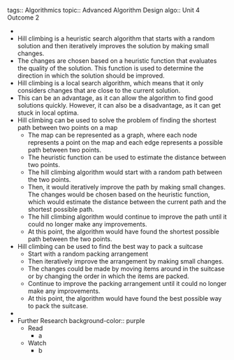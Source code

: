 tags:: Algorithmics
topic:: Advanced Algorithm Design
algo:: Unit 4 Outcome 2

-
- Hill climbing is a heuristic search algorithm that starts with a random solution and then iteratively improves the solution by making small changes.
- The changes are chosen based on a heuristic function that evaluates the quality of the solution. This function is used to determine the direction in which the solution should be improved.
- Hill climbing is a local search algorithm, which means that it only considers changes that are close to the current solution.
- This can be an advantage, as it can allow the algorithm to find good solutions quickly. However, it can also be a disadvantage, as it can get stuck in local optima.
- Hill climbing can be used to solve the problem of finding the shortest path between two points on a map
	- The map can be represented as a graph, where each node represents a point on the map and each edge represents a possible path between two points.
	- The heuristic function can be used to estimate the distance between two points.
	- The hill climbing algorithm would start with a random path between the two points.
	- Then, it would iteratively improve the path by making small changes. The changes would be chosen based on the heuristic function, which would estimate the distance between the current path and the shortest possible path.
	- The hill climbing algorithm would continue to improve the path until it could no longer make any improvements.
	- At this point, the algorithm would have found the shortest possible path between the two points.
- Hill climbing can be used to find the best way to pack a suitcase
	- Start with a random packing arrangement
	- Then iteratively improve the arrangement by making small changes.
	- The changes could be made by moving items around in the suitcase or by changing the order in which the items are packed.
	- Continue to improve the packing arrangement until it could no longer make any improvements.
	- At this point, the algorithm would have found the best possible way to pack the suitcase.
-
- Further Research
  background-color:: purple
	- Read
		- a
	- Watch
		- b